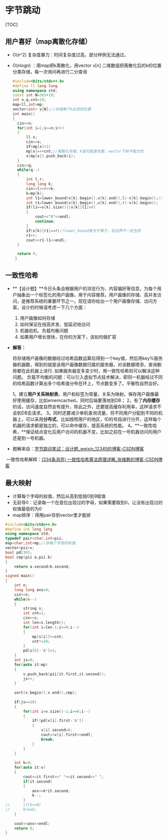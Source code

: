 # 字节跳动

[TOC]

## 用户喜好（map离散化存储）

- O(n^2) 复杂度暴力：时间复杂度过高，部分样例无法通过。

- O(nlogn) ：用map把k离散化，用vector v[n] 二维数组把离散化后的k的位置分类存储，每一次询问再进行二分查询

  ```C++
  #include<bits/stdc++.h>
  #define ll long long
  using namespace std;
  const int N=3e5+10;
  int n,q,cnt=10;
  map<ll,int>mp;
  vector<int> v[N];//存储每个k出现的位置 
  int main()
  {
  	cin>>n;
  	for(int i=1;i<=n;i++)
  	{
  		ll x;
  		cin>>x;
  		if(mp[x]<1)
  		mp[x]=++cnt;//离散化存储，k值可能是负数，vector下标不能为负 
  		v[mp[x]].push_back(i);
  	}
  	cin>>q;
  	while(q--)
  	{
  		int l,r;
  		long long k;
  		cin>>l>>r>>k;
  		k=mp[k];
  		int l1=lower_bound(v[k].begin(),v[k].end(),l)-v[k].begin();//左是一定包含的 
  		int r1=lower_bound(v[k].begin(),v[k].end(),r)-v[k].begin();
  		if(l1==v[k].size()||v[k][l1]>r)
  		{
  			cout<<"0"<<endl;
  			continue;
  		}
  		if(v[k][r1]==r)//lower_bound是大于等于，右边界不一定包含
  		r1++; 
  		cout<<r1-l1<<endl; 
  	}
  
  	return 0;
   } 
  ```

  

## 一致性哈希

- **【设计题】**今日头条会根据用户的浏览行为、内容偏好等信息，为每个用户抽象出一个标签化的用户画像，用于内容推荐。用户画像的存储、高并发访问，是推荐系统的重要环节之一。现在请你给出一个用户画像存储、访问方案，设计的时候请考虑一下几个方面：
  1. 用户画像如何存储
  2. 如何保证在线高并发、低延迟地访问
  3. 机器宕机、负载均衡问题
  4. 如果用户增长很快，在你的方案下，该如何做扩容

- **解答：**

  ​        将存储用户画像的数据经过哈希函数运算后得到一个key值，然后用key%服务器机器数，得到的就是该用户画像数据归属的服务器，对该数据增添，查询删除都在此机器上进行. 如果服务器变多变少时，用一致性哈希则可以解决这种问题。
  负载不均衡的问题：可以引入虚拟节点技术解决，即同一机器经过不同的哈希函数计算出多个哈希值分布在环上，节点数变多了。平衡性自然会好。

  1。建立**用户关系映射表**，用户和标签为常量，关系为映射。保存用户画像最好使用缓存，比如ememcached，同时后端要落地到DB；
  2。有了**内存缓存**的话，访问速度自然会有提升，除此之外，还要提高缓存利用率，这样请求不会到DB去请求。
  3。同时还要减少单机查询流量，将不同用户分配到不同的机器上，可以采用**分布式**，比如按照用户的地区，ID的号段进行分开，这样每个机器的请求都是独立的，可以命中缓存，提高系统的性能。
  4。**一致性哈希，**保证结点变化后用户访问的机器不变，比如之前在一号机器访问的用户还是到一号机器。

- 题解来自：[字节跳动笔试：设计题_weixin_12345的博客-CSDN博客](https://blog.csdn.net/weixin_43321444/article/details/96605357?ops_request_misc=&request_id=&biz_id=102&utm_term=【设计题】今日头条会根据用户的浏览行为、内容偏好等信息，为每&utm_medium=distribute.pc_search_result.none-task-blog-2~all~sobaiduweb~default-0-96605357.nonecase&spm=1018.2226.3001.4187)

​       一致性哈希解释：[(334条消息) 一致性哈希算法原理详解_张维鹏的博客-CSDN博客](https://blog.csdn.net/a745233700/article/details/120814088?ops_request_misc=%7B%22request%5Fid%22%3A%22168502558716800192264456%22%2C%22scm%22%3A%2220140713.130102334..%22%7D&request_id=168502558716800192264456&biz_id=0&utm_medium=distribute.pc_search_result.none-task-blog-2~all~top_positive~default-1-120814088-null-null.142^v88^control_2,239^v2^insert_chatgpt&utm_term=一致性哈希&spm=1018.2226.3001.4187)



## 最大映射

- 计算每个字母的权值，然后从高到低按0到9赋值
- 无前导0：记录每一个在首位出现过的字母，如果需要取到0，让没有出现过的权值最低的为0
- map排序：得用pair存到vector里才能排

```C++
#include<bits/stdc++.h>
#define int long long
using namespace std;
typedef pair<char,int>pii;
map<char,int>mp;//存每个字母的权值 
vector<pii>v;
bool pd[30];
bool cmp(pii a,pii b)
{
	return a.second>b.second;
}
signed main()
{
	int n;
	long long ans=0;
	cin>>n;
	while(n--)
	{
		string s;
		int cnt=1;
		cin>>s;
		int len=s.length();
		for(int i=len-1;i>=0;i--)
		{
			mp[s[i]]+=cnt;
			cnt*=10;
		}
		pd[s[0]-'A']=1;
	}
	int js=0;
	for(auto it:mp)
	{
		v.push_back(pii(it.first,it.second));
		js++;
	}
	
	sort(v.begin(),v.end(),cmp);
	
	if(js==10)
	{
		for(int i=v.size()-1;i>=0;i--)
		{
			if(!pd[v[i].first-'A'])
			{
				v[i].second=0;
				cout<<v[i].first<<endl;
				break;
			}
		}
	}
	
	int k=9;
	for(auto it:v)
	{
		cout<<it.first<<" "<<it.second<<" ";
		if(it.second)
		{
			ans+=k*it.second;
			k--;
		}
//		if(k==0)
//		break;
	}
	
	cout<<ans<<endl;
	return 0;
}
```

